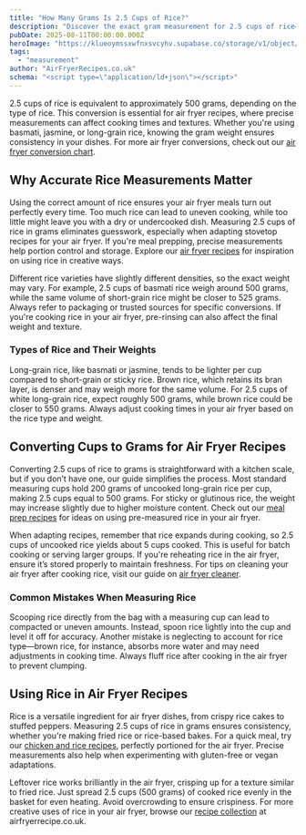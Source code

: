 ```yaml
---
title: "How Many Grams Is 2.5 Cups of Rice?"
description: "Discover the exact gram measurement for 2.5 cups of rice—perfect for air fryer recipes and precise cooking conversions."
pubDate: 2025-08-11T00:00:00.000Z
heroImage: "https://klueoymssxwfnxsvcyhv.supabase.co/storage/v1/object/public/md/how-many-grams-is-2-5-cups-of-rice-c2eabf38.webp"
tags:
  - "measurement"
author: "AirFryerRecipes.co.uk"
schema: "<script type=\"application/ld+json\"></script>"
---
```


<p>2.5 cups of rice is equivalent to approximately 500 grams, depending on the type of rice. This conversion is essential for air fryer recipes, where precise measurements can affect cooking times and textures. Whether you're using basmati, jasmine, or long-grain rice, knowing the gram weight ensures consistency in your dishes. For more air fryer conversions, check out our <a href=https://www.airfryerrecipe.co.uk/air-fryer-conversion-chart>air fryer conversion chart</a>.</p>  

<h2>Why Accurate Rice Measurements Matter</h2>  
<p>Using the correct amount of rice ensures your air fryer meals turn out perfectly every time. Too much rice can lead to uneven cooking, while too little might leave you with a dry or undercooked dish. Measuring 2.5 cups of rice in grams eliminates guesswork, especially when adapting stovetop recipes for your air fryer. If you're meal prepping, precise measurements help portion control and storage. Explore our <a href=https://www.airfryerrecipe.co.uk/recipes>air fryer recipes</a> for inspiration on using rice in creative ways.</p>  

<p>Different rice varieties have slightly different densities, so the exact weight may vary. For example, 2.5 cups of basmati rice weigh around 500 grams, while the same volume of short-grain rice might be closer to 525 grams. Always refer to packaging or trusted sources for specific conversions. If you're cooking rice in your air fryer, pre-rinsing can also affect the final weight and texture.</p>  

<h3>Types of Rice and Their Weights</h3>  
<p>Long-grain rice, like basmati or jasmine, tends to be lighter per cup compared to short-grain or sticky rice. Brown rice, which retains its bran layer, is denser and may weigh more for the same volume. For 2.5 cups of white long-grain rice, expect roughly 500 grams, while brown rice could be closer to 550 grams. Always adjust cooking times in your air fryer based on the rice type and weight.</p>  

<h2>Converting Cups to Grams for Air Fryer Recipes</h2>  
<p>Converting 2.5 cups of rice to grams is straightforward with a kitchen scale, but if you don’t have one, our guide simplifies the process. Most standard measuring cups hold 200 grams of uncooked long-grain rice per cup, making 2.5 cups equal to 500 grams. For sticky or glutinous rice, the weight may increase slightly due to higher moisture content. Check out our <a href=https://www.airfryerrecipe.co.uk/recipe-category/meal-prep>meal prep recipes</a> for ideas on using pre-measured rice in your air fryer.</p>  

<p>When adapting recipes, remember that rice expands during cooking, so 2.5 cups of uncooked rice yields about 5 cups cooked. This is useful for batch cooking or serving larger groups. If you're reheating rice in the air fryer, ensure it’s stored properly to maintain freshness. For tips on cleaning your air fryer after cooking rice, visit our guide on <a href=https://www.airfryerrecipe.co.uk/air-fryer-cleaner>air fryer cleaner</a>.</p>  

<h3>Common Mistakes When Measuring Rice</h3>  
<p>Scooping rice directly from the bag with a measuring cup can lead to compacted or uneven amounts. Instead, spoon rice lightly into the cup and level it off for accuracy. Another mistake is neglecting to account for rice type—brown rice, for instance, absorbs more water and may need adjustments in cooking time. Always fluff rice after cooking in the air fryer to prevent clumping.</p>  

<h2>Using Rice in Air Fryer Recipes</h2>  
<p>Rice is a versatile ingredient for air fryer dishes, from crispy rice cakes to stuffed peppers. Measuring 2.5 cups of rice in grams ensures consistency, whether you're making fried rice or rice-based bakes. For a quick meal, try our <a href=https://www.airfryerrecipe.co.uk/recipe-category/chicken>chicken and rice recipes</a>, perfectly portioned for the air fryer. Precise measurements also help when experimenting with gluten-free or vegan adaptations.</p>  

<p>Leftover rice works brilliantly in the air fryer, crisping up for a texture similar to fried rice. Just spread 2.5 cups (500 grams) of cooked rice evenly in the basket for even heating. Avoid overcrowding to ensure crispiness. For more creative uses of rice in your air fryer, browse our <a href=https://www.airfryerrecipe.co.uk/recipes>recipe collection</a> at airfryerrecipe.co.uk.</p>